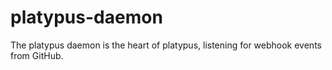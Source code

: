 # platypus-daemon

The platypus daemon is the heart of platypus, listening for webhook events from GitHub.

